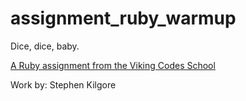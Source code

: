 assignment_ruby_warmup
======================

Dice, dice, baby.

[A Ruby assignment from the Viking Codes School](http://www.vikingcodeschool.com)

Work by: Stephen Kilgore
